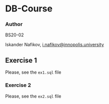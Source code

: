 # DB-Course

### Author
BS20-02

Iskander Nafikov, i.nafikov@innopolis.university

## Exercise 1
Please, see the ```ex1.sql``` file

### Exercise 2
Please, see the ```ex2.sql``` file
